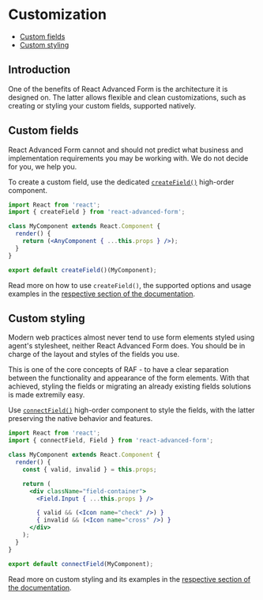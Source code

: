 # Customization

* [Custom fields](#custom-fields)
* [Custom styling](#custom-styling)

## Introduction
One of the benefits of React Advanced Form is the architecture it is designed on. The latter allows flexible and clean customizations, such as creating or styling your custom fields, supported natively.

## Custom fields
React Advanced Form cannot and should not predict what business and implementation requirements you may be working with. We do not decide for you, we help you.

To create a custom field, use the dedicated [`createField()`](../hoc/createField.md) high-order component.

```jsx
import React from 'react';
import { createField } from 'react-advanced-form';

class MyComponent extends React.Component {
  render() {
    return (<AnyComponent { ...this.props } />);
  }
}

export default createField()(MyComponent);
```

Read more on how to use `createField()`, the supported options and usage examples in the [respective section of the documentation](../hoc/createField.md).

## Custom styling
Modern web practices almost never tend to use form elements styled using agent's stylesheet, neither React Advanced Form does. You should be in charge of the layout and styles of the fields you use.

This is one of the core concepts of RAF - to have a clear separation between the functionality and appearance of the form elements. With that achieved, styling the fields or migrating an already existing fields solutions is made extremily easy.

Use [`connectField()`](../hoc/connectField.md) high-order component to style the fields, with the latter preserving the native behavior and features.

```jsx
import React from 'react';
import { connectField, Field } from 'react-advanced-form';

class MyComponent extends React.Component {
  render() {
    const { valid, invalid } = this.props;

    return (
      <div className="field-container">
        <Field.Input { ...this.props } />

        { valid && (<Icon name="check" />) }
        { invalid && (<Icon name="cross" />) }
      </div>
    );
  }
}

export default connectField(MyComponent);
```

Read more on custom styling and its examples in the [respective section of the documentation](../hoc/connectField.md).
